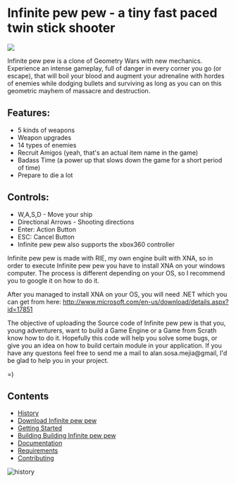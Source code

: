 # Infinite pew pew - a tiny fast paced twin stick shooter

<div align="center"></div>
<img src="https://www.dropbox.com/s/w5sb3pyeef64ns6/Feature.jpg?dl=1" align="center">
</div>

Infinite pew pew is a clone of Geometry Wars with new mechanics. Experience an intense gameplay, full of danger in every corner you go (or escape), that will boil your blood and augment your adrenaline with hordes of enemies while dodging bullets and surviving as long as you can on this geometric mayhem of massacre and destruction.

## Features:

- 5 kinds of weapons
- Weapon upgrades
- 14 types of enemies
- Recruit Amigos (yeah, that's an actual item name in the game)
- Badass Time (a power up that slows down the game for a short period of time)
- Prepare to die a lot

## Controls:

- W,A,S,D - Move your ship
- Directional Arrows - Shooting directions
- Enter: Action Button
- ESC: Cancel Button
- Infinite pew pew also supports the xbox360 controller

Infinite pew pew is made with RIE, my own engine built with XNA, so in order to execute Infinite pew pew you have to install XNA on your windows computer. The process is different depending on your OS, so I recommend you to google it on how to do it. 

After you managed to install XNA on your OS, you will need .NET which you can get from here:
http://www.microsoft.com/en-us/download/details.aspx?id=17851

The objective of uploading the Source code of Infinite pew pew is that you, young adventurers, want to build a Game Engine or a Game from Scrath know how to do it. Hopefully this code will help you solve some bugs, or give you an idea on how to build certain module in your application. If you have any questons feel free to send me a mail to alan.sosa.mejia@gmail, I'd be glad to help you in your project. 

=)

## Contents

- [History](#history)
- [Download Infinite pew pew](#download)
- [Getting Started](#getting-started)
- [Building Building Infinite pew pew](#Buildinging-infinite-pew-pew)
- [Documentation](#documentation)
- [Requirements](#requirements)
- [Contributing](#contributing)

<a name="history"></a>
![history](http://s21.postimg.org/uffejhlef/history_header.png "history")
